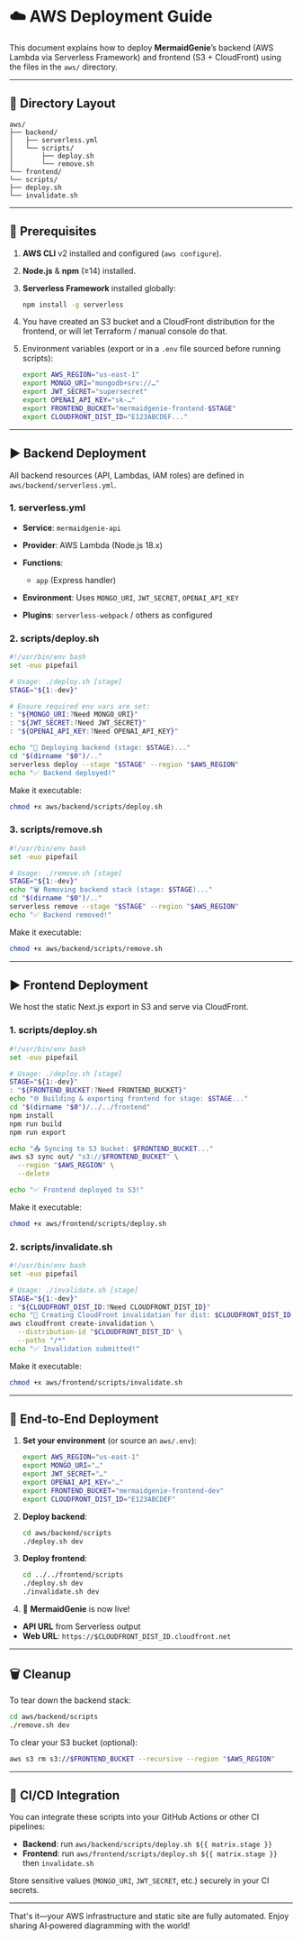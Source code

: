 # ☁️ AWS Deployment Guide

This document explains how to deploy **MermaidGenie**’s backend (AWS Lambda via Serverless Framework) and frontend (S3 + CloudFront) using the files in the `aws/` directory.

---

## 📁 Directory Layout

```
aws/
├── backend/
│   ├── serverless.yml
│   └── scripts/
│       ├── deploy.sh
│       └── remove.sh
└── frontend/
└── scripts/
├── deploy.sh
└── invalidate.sh
```

---

## 🔧 Prerequisites

1. **AWS CLI** v2 installed and configured (`aws configure`).
2. **Node.js** & **npm** (≥14) installed.
3. **Serverless Framework** installed globally:

   ```bash
   npm install -g serverless
   ```

4. You have created an S3 bucket and a CloudFront distribution for the frontend, or will let Terraform / manual console do that.
5. Environment variables (export or in a `.env` file sourced before running scripts):

   ```bash
   export AWS_REGION="us-east-1"
   export MONGO_URI="mongodb+srv://…"
   export JWT_SECRET="supersecret"
   export OPENAI_API_KEY="sk-…"
   export FRONTEND_BUCKET="mermaidgenie-frontend-$STAGE"
   export CLOUDFRONT_DIST_ID="E123ABCDEF..."
   ```

---

## ▶️ Backend Deployment

All backend resources (API, Lambdas, IAM roles) are defined in `aws/backend/serverless.yml`.

### 1. serverless.yml

- **Service**: `mermaidgenie-api`
- **Provider**: AWS Lambda (Node.js 18.x)
- **Functions**:
  - `app` (Express handler)

- **Environment**: Uses `MONGO_URI`, `JWT_SECRET`, `OPENAI_API_KEY`
- **Plugins**: `serverless-webpack` / others as configured

### 2. scripts/deploy.sh

```bash
#!/usr/bin/env bash
set -euo pipefail

# Usage: ./deploy.sh [stage]
STAGE="${1:-dev}"

# Ensure required env vars are set:
: "${MONGO_URI:?Need MONGO_URI}"
: "${JWT_SECRET:?Need JWT_SECRET}"
: "${OPENAI_API_KEY:?Need OPENAI_API_KEY}"

echo "🚀 Deploying backend (stage: $STAGE)..."
cd "$(dirname "$0")/.."
serverless deploy --stage "$STAGE" --region "$AWS_REGION"
echo "✅ Backend deployed!"
```

Make it executable:

```bash
chmod +x aws/backend/scripts/deploy.sh
```

### 3. scripts/remove.sh

```bash
#!/usr/bin/env bash
set -euo pipefail

# Usage: ./remove.sh [stage]
STAGE="${1:-dev}"
echo "🗑 Removing backend stack (stage: $STAGE)..."
cd "$(dirname "$0")/.."
serverless remove --stage "$STAGE" --region "$AWS_REGION"
echo "✅ Backend removed!"
```

Make it executable:

```bash
chmod +x aws/backend/scripts/remove.sh
```

---

## ▶️ Frontend Deployment

We host the static Next.js export in S3 and serve via CloudFront.

### 1. scripts/deploy.sh

```bash
#!/usr/bin/env bash
set -euo pipefail

# Usage: ./deploy.sh [stage]
STAGE="${1:-dev}"
: "${FRONTEND_BUCKET:?Need FRONTEND_BUCKET}"
echo "🌐 Building & exporting frontend for stage: $STAGE..."
cd "$(dirname "$0")/../../frontend"
npm install
npm run build
npm run export

echo "📤 Syncing to S3 bucket: $FRONTEND_BUCKET..."
aws s3 sync out/ "s3://$FRONTEND_BUCKET" \
  --region "$AWS_REGION" \
  --delete

echo "✅ Frontend deployed to S3!"
```

Make it executable:

```bash
chmod +x aws/frontend/scripts/deploy.sh
```

### 2. scripts/invalidate.sh

```bash
#!/usr/bin/env bash
set -euo pipefail

# Usage: ./invalidate.sh [stage]
STAGE="${1:-dev}"
: "${CLOUDFRONT_DIST_ID:?Need CLOUDFRONT_DIST_ID}"
echo "🚨 Creating CloudFront invalidation for dist: $CLOUDFRONT_DIST_ID..."
aws cloudfront create-invalidation \
  --distribution-id "$CLOUDFRONT_DIST_ID" \
  --paths "/*"
echo "✅ Invalidation submitted!"
```

Make it executable:

```bash
chmod +x aws/frontend/scripts/invalidate.sh
```

---

## 🚀 End‑to‑End Deployment

1. **Set your environment** (or source an `aws/.env`):

   ```bash
   export AWS_REGION="us-east-1"
   export MONGO_URI="…"
   export JWT_SECRET="…"
   export OPENAI_API_KEY="…"
   export FRONTEND_BUCKET="mermaidgenie-frontend-dev"
   export CLOUDFRONT_DIST_ID="E123ABCDEF"
   ```

2. **Deploy backend**:

   ```bash
   cd aws/backend/scripts
   ./deploy.sh dev
   ```

3. **Deploy frontend**:

   ```bash
   cd ../../frontend/scripts
   ./deploy.sh dev
   ./invalidate.sh dev
   ```

4. 🎉 **MermaidGenie** is now live!

- **API URL** from Serverless output
- **Web URL**: `https://$CLOUDFRONT_DIST_ID.cloudfront.net`

---

## 🗑 Cleanup

To tear down the backend stack:

```bash
cd aws/backend/scripts
./remove.sh dev
```

To clear your S3 bucket (optional):

```bash
aws s3 rm s3://$FRONTEND_BUCKET --recursive --region "$AWS_REGION"
```

---

## 🔄 CI/CD Integration

You can integrate these scripts into your GitHub Actions or other CI pipelines:

- **Backend**: run `aws/backend/scripts/deploy.sh ${{ matrix.stage }}`
- **Frontend**: run `aws/frontend/scripts/deploy.sh ${{ matrix.stage }}` then `invalidate.sh`

Store sensitive values (`MONGO_URI`, `JWT_SECRET`, etc.) securely in your CI secrets.

---

That's it—your AWS infrastructure and static site are fully automated. Enjoy sharing AI‑powered diagramming with the world!

